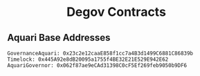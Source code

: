 # <h1 align="center"> Degov Contracts </h1>

## Aquari Base Addresses
```
GovernanceAquari: 0x23c2e12caaE858f1cc7a4B3d1499C6881C86839b
Timelock: 0x445A92e8dB20095a1755f4BE32E21E529E942E62
AquariGovernor: 0x062f87ae9eCAd31398C0cF5Ef269feb9050b9DF6
```
